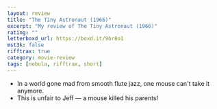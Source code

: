 ```yaml
---
layout: review
title: "The Tiny Astronaut (1966)"
excerpt: "My review of The Tiny Astronaut (1966)"
rating: ""
letterboxd_url: https://boxd.it/9br8o1
mst3k: false
rifftrax: true
category: movie-review
tags: [nebula, rifftrax, short]
---
```


- In a world gone mad from smooth flute jazz, one mouse can't take it anymore.
- This is unfair to Jeff — a mouse killed his parents!
